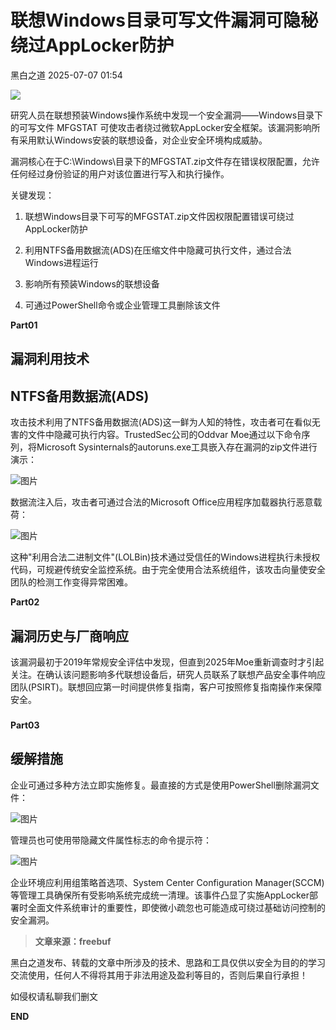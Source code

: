 #  联想Windows目录可写文件漏洞可隐秘绕过AppLocker防护  
 黑白之道   2025-07-07 01:54  
  
![](https://mmbiz.qpic.cn/mmbiz_gif/3xxicXNlTXLicwgPqvK8QgwnCr09iaSllrsXJLMkThiaHibEntZKkJiaicEd4ibWQxyn3gtAWbyGqtHVb0qqsHFC9jW3oQ/640?wx_fmt=gif "")  
  
研究人员在联想预装Windows操作系统中发现一个安全漏洞——Windows目录下的可写文件 MFGSTAT 可使攻击者绕过微软AppLocker安全框架。该漏洞影响所有采用默认Windows安装的联想设备，对企业安全环境构成威胁。  
  
  
漏洞核心在于C:\Windows\目录下的MFGSTAT.zip文件存在错误权限配置，允许任何经过身份验证的用户对该位置进行写入和执行操作。  
  
  
关键发现：  
  
1. 联想Windows目录下可写的MFGSTAT.zip文件因权限配置错误可绕过AppLocker防护   
  
2. 利用NTFS备用数据流(ADS)在压缩文件中隐藏可执行文件，通过合法Windows进程运行   
  
3. 影响所有预装Windows的联想设备   
  
4. 可通过PowerShell命令或企业管理工具删除该文件  
  
  
**Part01**  
## 漏洞利用技术  
## NTFS备用数据流(ADS)  
  
  
攻击技术利用了NTFS备用数据流(ADS)这一鲜为人知的特性，攻击者可在看似无害的文件中隐藏可执行内容。TrustedSec公司的Oddvar Moe通过以下命令序列，将Microsoft Sysinternals的autoruns.exe工具嵌入存在漏洞的zip文件进行演示：  
  
  
![图片](https://mmbiz.qpic.cn/mmbiz_jpg/qq5rfBadR380mGfJnMjqmicdw8f31nCMV7ndQe367ictR2HO3tL66PPmHEWVbJ0XLTEJ6IbTPMqsHfXFuAlfApAg/640?wx_fmt=jpeg&from=appmsg&tp=wxpic&wxfrom=5&wx_lazy=1 "")  
  
  
数据流注入后，攻击者可通过合法的Microsoft Office应用程序加载器执行恶意载荷：  
  
  
![图片](https://mmbiz.qpic.cn/mmbiz_jpg/qq5rfBadR380mGfJnMjqmicdw8f31nCMV5xOe7prhQhXE6kqjL4MTiaKBMB04jEIHYHjcwq8ZSR3THzUH8aKbkNQ/640?wx_fmt=jpeg&from=appmsg&tp=wxpic&wxfrom=5&wx_lazy=1 "")  
  
  
这种"利用合法二进制文件"(LOLBin)技术通过受信任的Windows进程执行未授权代码，可规避传统安全监控系统。由于完全使用合法系统组件，该攻击向量使安全团队的检测工作变得异常困难。  
  
  
**Part02**  
## 漏洞历史与厂商响应  
  
  
该漏洞最初于2019年常规安全评估中发现，但直到2025年Moe重新调查时才引起关注。在确认该问题影响多代联想设备后，研究人员联系了联想产品安全事件响应团队(PSIRT)。联想回应第一时间提供修复指南，客户可按照修复指南操作来保障安全。  
###   
  
**Part03**  
## 缓解措施  
  
  
企业可通过多种方法立即实施修复。最直接的方式是使用PowerShell删除漏洞文件：  
  
  
![图片](https://mmbiz.qpic.cn/mmbiz_jpg/qq5rfBadR380mGfJnMjqmicdw8f31nCMVsDavVTyBeaO2bV7ricQVITqLOK6ep1cbiaU60YqOG8HesgANEFCkzjLw/640?wx_fmt=jpeg&from=appmsg&tp=wxpic&wxfrom=5&wx_lazy=1 "")  
  
  
管理员也可使用带隐藏文件属性标志的命令提示符：  
  
  
![图片](https://mmbiz.qpic.cn/mmbiz_jpg/qq5rfBadR380mGfJnMjqmicdw8f31nCMVreGatGJiaSVcnnCYXG0w9E25VcCibyyJnEibkbh3wzdy2kftibBX0uicu9A/640?wx_fmt=jpeg&from=appmsg&tp=wxpic&wxfrom=5&wx_lazy=1 "")  
  
  
企业环境应利用组策略首选项、System Center Configuration Manager(SCCM)等管理工具确保所有受影响系统完成统一清理。该事件凸显了实施AppLocker部署时全面文件系统审计的重要性，即使微小疏忽也可能造成可绕过基础访问控制的安全漏洞。  
  
  
> **文章来源：freebuf**  
  
  
  
黑白之道发布、转载的文章中所涉及的技术、思路和工具仅供以安全为目的的学习交流使用，任何人不得将其用于非法用途及盈利等目的，否则后果自行承担！  
  
如侵权请私聊我们删文  
  
  
**END**  
  
  
